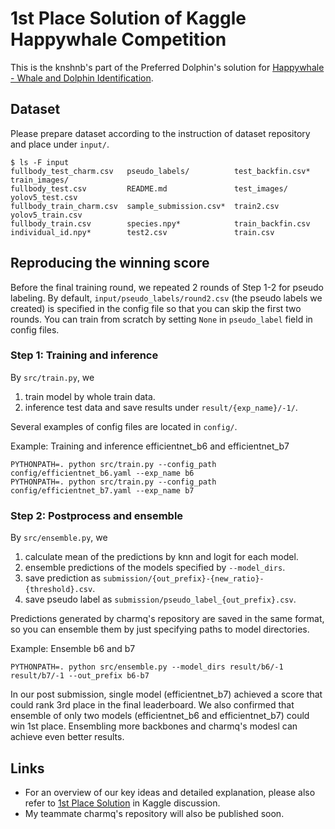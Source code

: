 # 1st Place Solution of Kaggle Happywhale Competition
This is the knshnb's part of the Preferred Dolphin's solution for [Happywhale - Whale and Dolphin Identification](https://www.kaggle.com/competitions/happy-whale-and-dolphin).

## Dataset
Please prepare dataset according to the instruction of dataset repository and place under `input/`.
```
$ ls -F input
fullbody_test_charm.csv   pseudo_labels/          test_backfin.csv*  train_images/
fullbody_test.csv         README.md               test_images/       yolov5_test.csv
fullbody_train_charm.csv  sample_submission.csv*  train2.csv         yolov5_train.csv
fullbody_train.csv        species.npy*            train_backfin.csv
individual_id.npy*        test2.csv               train.csv
```

## Reproducing the winning score
Before the final training round, we repeated 2 rounds of Step 1-2 for pseudo labeling.
By default, `input/pseudo_labels/round2.csv` (the pseudo labels we created) is specified in the config file so that you can skip the first two rounds.
You can train from scratch by setting `None` in `pseudo_label` field in config files.

### Step 1: Training and inference
By `src/train.py`, we
1. train model by whole train data.
2. inference test data and save results under `result/{exp_name}/-1/`.

Several examples of config files are located in `config/`.

Example: Training and inference efficientnet_b6 and efficientnet_b7
```
PYTHONPATH=. python src/train.py --config_path config/efficientnet_b6.yaml --exp_name b6
PYTHONPATH=. python src/train.py --config_path config/efficientnet_b7.yaml --exp_name b7
```

### Step 2: Postprocess and ensemble
By `src/ensemble.py`, we
1. calculate mean of the predictions by knn and logit for each model.
2. ensemble predictions of the models specified by `--model_dirs`.
3. save prediction as `submission/{out_prefix}-{new_ratio}-{threshold}.csv`.
4. save pseudo label as `submission/pseudo_label_{out_prefix}.csv`.

Predictions generated by charmq's repository are saved in the same format, so you can ensemble them by just specifying paths to model directories.

Example: Ensemble b6 and b7
```
PYTHONPATH=. python src/ensemble.py --model_dirs result/b6/-1 result/b7/-1 --out_prefix b6-b7
```

In our post submission, single model (efficientnet_b7) achieved a score that could rank 3rd place in the final leaderboard.
We also confirmed that ensemble of only two models (efficientnet_b6 and efficientnet_b7) could win 1st place.
Ensembling more backbones and charmq's modesl can achieve even better results.

## Links
- For an overview of our key ideas and detailed explanation, please also refer to [1st Place Solution](https://www.kaggle.com/competitions/happy-whale-and-dolphin/discussion/320192) in Kaggle discussion.
- My teammate charmq's repository will also be published soon.
